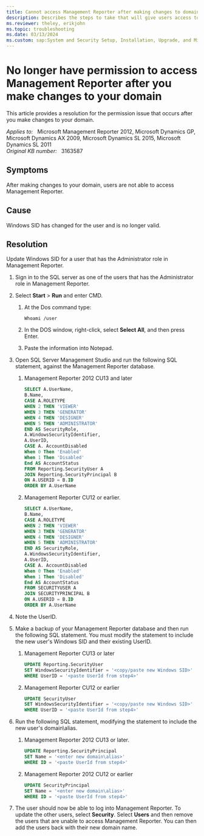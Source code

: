 ```yaml
---
title: Cannot access Management Reporter after making changes to domain
description: Describes the steps to take that will give users access to Management Reporter after changing the domain.
ms.reviewer: theley, erikjohn
ms.topic: troubleshooting
ms.date: 03/13/2024
ms.custom: sap:System and Security Setup, Installation, Upgrade, and Migrations
---
```

# No longer have permission to access Management Reporter after you make changes to your domain

This article provides a resolution for the permission issue that occurs after you make changes to your domain.

_Applies to:_ &nbsp; Microsoft Management Reporter 2012, Microsoft Dynamics GP, Microsoft Dynamics AX 2009, Microsoft Dynamics SL 2015, Microsoft Dynamics SL 2011  
_Original KB number:_ &nbsp; 3163587

## Symptoms

After making changes to your domain, users are not able to access Management Reporter.

## Cause

Windows SID has changed for the user and is no longer valid.

## Resolution

Update Windows SID for a user that has the Administrator role in Management Reporter.

1. Sign in to the SQL server as one of the users that has the Administrator role in Management Reporter.

2. Select **Start** > **Run** and enter CMD.

    1. At the Dos command type:

       `Whoami /user`
    2. In the DOS window, right-click, select **Select All**, and then press Enter.
    3. Paste the information into Notepad.

3. Open SQL Server Management Studio and run the following SQL statement, against the Management Reporter database.

    1. Management Reporter 2012 CU13 and later

        ```sql
        SELECT A.UserName, 
        B.Name, 
        CASE A.ROLETYPE 
        WHEN 2 THEN 'VIEWER' 
        WHEN 3 THEN 'GENERATOR' 
        WHEN 4 THEN 'DESIGNER' 
        WHEN 5 THEN 'ADMINISTRATOR' 
        END AS SecurityRole, 
        A.WindowsSecurityIdentifier, 
        A.UserID, 
        CASE A. AccountDisabled 
        When 0 Then 'Enabled' 
        When 1 Then 'Disabled'
        End AS AccountStatus 
        FROM Reporting.SecurityUser A 
        JOIN Reporting.SecurityPrincipal B 
        ON A.USERID = B.ID 
        ORDER BY A.UserName
        ```

    2. Management Reporter CU12 or earlier.

        ```sql
        SELECT A.UserName, 
        B.Name, 
        CASE A.ROLETYPE 
        WHEN 2 THEN 'VIEWER' 
        WHEN 3 THEN 'GENERATOR' 
        WHEN 4 THEN 'DESIGNER' 
        WHEN 5 THEN 'ADMINISTRATOR' 
        END AS SecurityRole, 
        A.WindowsSecurityIdentifier, 
        A.UserID, 
        CASE A. AccountDisabled 
        When 0 Then 'Enabled' 
        When 1 Then 'Disabled'
        End AS AccountStatus 
        FROM SECURITYUSER A 
        JOIN SECURITYPRINCIPAL B 
        ON A.USERID = B.ID 
        ORDER BY A.UserName
        ```

4. Note the UserID.

5. Make a backup of your Management Reporter database and then run the following SQL statement. You must modify the statement to include the new user's Windows SID and their existing UserID.

    1. Management Reporter CU13 or later

        ```sql
        UPDATE Reporting.SecurityUser 
        SET WindowsSecurityIdentifier = '<copy/paste new Windows SID>' 
        WHERE UserID = '<paste UserId from step4>'
        ```

    2. Management Reporter CU12 or earlier

        ```sql
        UPDATE SecurityUser 
        SET WindowsSecurityIdentifier = '<copy/paste new Windows SID>' 
        WHERE UserID = '<paste UserId from step4>'
        ```

6. Run the following SQL statement, modifying the statement to include the new user's domain\alias.

    1. Management Reporter 2012 CU13 or later.

        ```sql
        UPDATE Reporting.SecurityPrincipal 
        SET Name = '<enter new domain\alias>' 
        WHERE ID = '<paste UserId from step4>'
        ```

    2. Management Reporter 2012 CU12 or earlier

        ```sql
        UPDATE SecurityPrincipal 
        SET Name = '<enter new domain\alias>' 
        WHERE ID = '<paste UserId from step4>'
        ```

7. The user should now be able to log into Management Reporter. To update the other users, select **Security**. Select **Users** and then remove the users that are unable to access Management Reporter. You can then add the users back with their new domain name.
